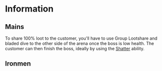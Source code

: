 # Information

## Mains
To share 100% loot to the customer, you'll have to use Group Lootshare and bladed dive to the other side of the arena once the boss is low health. The customer can then finish the boss, ideally by using the [Shatter](https://runescape.wiki/w/Shatter) ability.

## Ironmen
